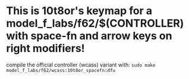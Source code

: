 # This is 10t8or's keymap for a model_f_labs/f62/$(CONTROLLER) with space-fn and arrow keys on right modifiers!
compile the official controller (wcass) variant with: ```sudo make model_f_labs/f62/wcass:10t8or_spacefn:dfu```

